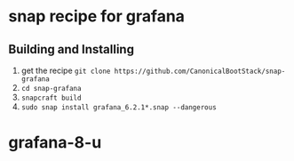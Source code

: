 # snap recipe for grafana

## Building and Installing

1. get the recipe `git clone https://github.com/CanonicalBootStack/snap-grafana`
2. `cd snap-grafana`
3. `snapcraft build`
4. `sudo snap install grafana_6.2.1*.snap --dangerous`
# grafana-8-u
